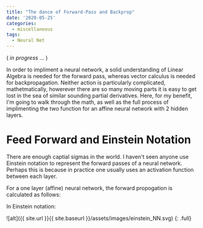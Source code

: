 ```yaml
---
title: "The dance of Forward-Pass and Backprop"
date: '2020-05-25'
categories:
  - miscellaneous
tags:
  - Neural Net
---
```


( *in progress* ... )

In order to impliment a neural network, a solid understanding of Linear Algebra is needed for the forward pass, whereas vector calculus is needed for backpropagation. Neither action is particularly complicated, mathetmatically, howerever there are so many moving parts it is easy to get lost in the sea of similar sounding partial derivatives. Here, for my benefit, I'm going to walk through the math, as well as the full process of implimenting the two function for an affine neural network with 2 hidden layers.

# Feed Forward and Einstein Notation
There are enough captial sigmas in the world. I haven't seen anyone use Einstein notation to represent the forward passes of a neural network. Perhaps this is because in practice one usually uses an activation function between each layer.

For a one layer (affine) neural network, the forward propogation is calculated as follows:
<img src="{{ site.url }}{{ site.baseurl }}/assets/images/NN_forward.jpg" alt="">

In Einstein notation:
<img src="{{ site.url }}{{ site.baseurl }}/assets/images/einstein_NN.svg" alt="" class="full">

![alt]({{ site.url }}{{ site.baseurl }}/assets/images/einstein_NN.svg)
{: .full}
